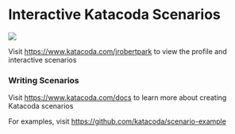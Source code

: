 # Interactive Katacoda Scenarios

[![](http://shields.katacoda.com/katacoda/jrobertpark/count.svg)](https://www.katacoda.com/jrobertpark "Get your profile on Katacoda.com")

Visit https://www.katacoda.com/jrobertpark to view the profile and interactive scenarios

### Writing Scenarios
Visit https://www.katacoda.com/docs to learn more about creating Katacoda scenarios

For examples, visit https://github.com/katacoda/scenario-example
